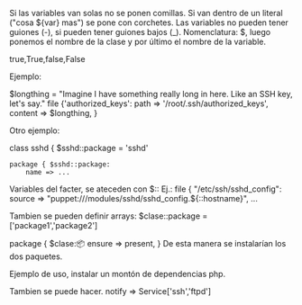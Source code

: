 Si las variables van solas no se ponen comillas.
Si van dentro de un literal ("cosa ${var} mas") se pone con corchetes.
Las variables no pueden tener guiones (-), si pueden tener guiones bajos (_).
Nomenclatura: $, luego ponemos el nombre de la clase y por último el nombre de la variable.

true,True,false,False

Ejemplo:

$longthing = "Imagine I have something really long in here. Like an SSH key, let's say."
file {'authorized_keys':
  path    => '/root/.ssh/authorized_keys',
  content => $longthing,
}

Otro ejemplo:

class sshd {
	$sshd::package = 'sshd'

	package { $sshd::package:
		name => ...


Variables del facter, se ateceden con $::
Ej.:
file { "/etc/ssh/sshd_config":
	source => "puppet:///modules/sshd/sshd_config.${::hostname}",
	...


Tambien se pueden definir arrays:
$clase::package = ['package1','package2']

package { $clase::package:
	ensure => present,
}
De esta manera se instalarían los dos paquetes.

Ejemplo de uso, instalar un montón de dependencias php.


Tambien se puede hacer.
	notify => Service['ssh','ftpd']
